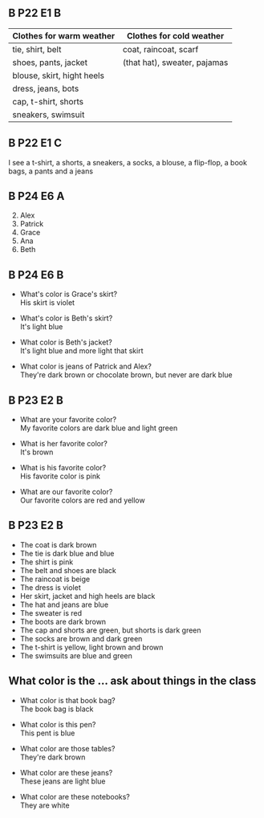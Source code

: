 ## B P22 E1 B

| Clothes for warm weather   | Clothes for cold weather     |
| -------------------------- | ---------------------------- |
| tie, shirt, belt           | coat, raincoat, scarf        |
| shoes, pants, jacket       | (that hat), sweater, pajamas |
| blouse, skirt, hight heels |                              |
| dress, jeans, bots         |                              |
| cap, t-shirt, shorts       |                              |
| sneakers, swimsuit         |                              |

## B P22 E1 C

I see a t-shirt, a shorts, a sneakers, a socks, a blouse, a flip-flop, a book bags, a pants and a jeans

## B P24 E6 A

2. Alex
3. Patrick
4. Grace
5. Ana
6. Beth

## B P24 E6 B

- What's color is Grace's skirt?\
  His skirt is violet

- What's color is Beth's skirt?\
  It's light blue

- What color is Beth's jacket?\
  It's light blue and more light that skirt

- What color is jeans of Patrick and Alex?\
  They're dark brown or chocolate brown, but never are dark blue

## B P23 E2 B

- What are your favorite color?\
   My favorite colors are dark blue and light green

- What is her favorite color? \
  It's brown

- What is his favorite color? \
  His favorite color is pink

- What are our favorite color?\
  Our favorite colors are red and yellow

## B P23 E2 B

- The coat is dark brown
- The tie is dark blue and blue
- The shirt is pink
- The belt and shoes are black
- The raincoat is beige
- The dress is violet
- Her skirt, jacket and high heels are black
- The hat and jeans are blue
- The sweater is red
- The boots are dark brown
- The cap and shorts are green, but shorts is dark green
- The socks are brown and dark green
- The t-shirt is yellow, light brown and brown
- The swimsuits are blue and green

## What color is the ... ask about things in the class

- What color is that book bag?\
  The book bag is black

- What color is this pen?\
  This pent is blue

- What color are those tables?\
  They're dark brown

- What color are these jeans?\
  These jeans are light blue

- What color are these notebooks?\
  They are white
